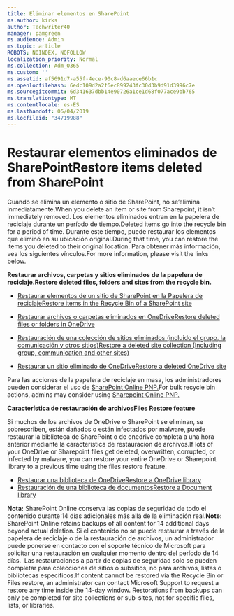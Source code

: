 ```yaml
---
title: Eliminar elementos en SharePoint
ms.author: kirks
author: Techwriter40
manager: pamgreen
ms.audience: Admin
ms.topic: article
ROBOTS: NOINDEX, NOFOLLOW
localization_priority: Normal
ms.collection: Adm_O365
ms.custom: ''
ms.assetid: af5691d7-a55f-4ece-90c8-d6aaece66b1c
ms.openlocfilehash: 6edc109d2a2f6ec899243fc30d3b9d91d3996c7e
ms.sourcegitcommit: 6d341637dbb14e90726a1ce1d68f077ace9bb765
ms.translationtype: MT
ms.contentlocale: es-ES
ms.lasthandoff: 06/04/2019
ms.locfileid: "34719988"
---
```

# <a name="restore-items-deleted-from-sharepoint"></a><span data-ttu-id="76806-102">Restaurar elementos eliminados de SharePoint</span><span class="sxs-lookup"><span data-stu-id="76806-102">Restore items deleted from SharePoint</span></span>

<span data-ttu-id="76806-103">Cuando se elimina un elemento o sitio de SharePoint, no se&rsquo;elimina inmediatamente.</span><span class="sxs-lookup"><span data-stu-id="76806-103">When you delete an item or site from Sharepoint, it isn&rsquo;t immediately removed.</span></span> <span data-ttu-id="76806-104">Los elementos eliminados entran en la papelera de reciclaje durante un período de tiempo.</span><span class="sxs-lookup"><span data-stu-id="76806-104">Deleted items go into the recycle bin for a period of time.</span></span> <span data-ttu-id="76806-105">Durante este tiempo, puede restaurar los elementos que eliminó en su ubicación original.</span><span class="sxs-lookup"><span data-stu-id="76806-105">During that time, you can restore the items you deleted to their original location.</span></span> <span data-ttu-id="76806-106">Para obtener más información, vea los siguientes vínculos.</span><span class="sxs-lookup"><span data-stu-id="76806-106">For more information, please visit the links below.</span></span></p> <p><span data-ttu-id="76806-107"><strong>Restaurar archivos, carpetas y sitios eliminados de la papelera de reciclaje.</strong></span><span class="sxs-lookup"><span data-stu-id="76806-107"><strong>Restore deleted files, folders and sites from the recycle bin. </strong></span></span></p> <ul> <li style="font-weight: 400;"><span data-ttu-id="76806-108"><a href="https://support.office.com/en-us/article/restore-deleted-items-from-the-site-collection-recycle-bin-5fa924ee-16d7-487b-9a0a-021b9062d14b?ui=en-US&amp;rs=en-US&amp;ad=US">Restaurar elementos de un sitio de SharePoint en la Papelera de reciclaje</a></span><span class="sxs-lookup"><span data-stu-id="76806-108"><a href="https://support.office.com/en-us/article/restore-deleted-items-from-the-site-collection-recycle-bin-5fa924ee-16d7-487b-9a0a-021b9062d14b?ui=en-US&amp;rs=en-US&amp;ad=US">Restore items in the Recycle Bin of a SharePoint site</a></span></span></li> </ul> <ul> <li style="font-weight: 400;"><span data-ttu-id="76806-109"><a href="https://support.office.com/en-us/article/Restore-deleted-files-or-folders-in-OneDrive-949ada80-0026-4db3-a953-c99083e6a84f">Restaurar archivos o carpetas eliminados en OneDrive</a></span><span class="sxs-lookup"><span data-stu-id="76806-109"><a href="https://support.office.com/en-us/article/Restore-deleted-files-or-folders-in-OneDrive-949ada80-0026-4db3-a953-c99083e6a84f">Restore deleted files or folders in OneDrive</a></span></span></li> </ul> <ul> <li style="font-weight: 400;"><span data-ttu-id="76806-110"><a href="https://docs.microsoft.com/sharepoint/restore-deleted-site-collection">Restauración de una colección de sitios eliminados (incluido el grupo, la comunicación y otros sitios)</a></span><span class="sxs-lookup"><span data-stu-id="76806-110"><a href="https://docs.microsoft.com/sharepoint/restore-deleted-site-collection">Restore a deleted site collection (Including group, communication and other sites)</a></span></span></li> </ul> <ul> <li style="font-weight: 400;"><span data-ttu-id="76806-111"><a href="https://docs.microsoft.com/en-us/onedrive/restore-deleted-onedrive">Restaurar un sitio eliminado de OneDrive</a></span><span class="sxs-lookup"><span data-stu-id="76806-111"><a href="https://docs.microsoft.com/en-us/onedrive/restore-deleted-onedrive">Restore a deleted OneDrive site</a></span></span></li> </ul> <p><span data-ttu-id="76806-112">Para las acciones de la papelera de reciclaje en masa, los administradores pueden considerar el uso de <a href="https://docs.microsoft.com/en-us/powershell/sharepoint/sharepoint-pnp/sharepoint-pnp-cmdlets?view=sharepoint-ps">SharePoint Online PNP.</a></span><span class="sxs-lookup"><span data-stu-id="76806-112">For bulk recycle bin actions, admins may consider using <a href="https://docs.microsoft.com/en-us/powershell/sharepoint/sharepoint-pnp/sharepoint-pnp-cmdlets?view=sharepoint-ps">Sharepoint Online PNP.</a></span></span></p> <p><span data-ttu-id="76806-113"><strong>Característica de restauración de archivos</strong></span><span class="sxs-lookup"><span data-stu-id="76806-113"><strong>Files Restore feature</strong></span></span></p> <p><span data-ttu-id="76806-114">Si muchos de los archivos de OneDrive o SharePoint se eliminan, se sobrescriben, están dañados o están infectados por malware, puede restaurar la biblioteca de SharePoint o de&nbsp;onedrive completa a una hora anterior mediante la característica de restauración de archivos.</span><span class="sxs-lookup"><span data-stu-id="76806-114">If lots of your OneDrive or Sharepoint files get deleted, overwritten, corrupted, or infected by malware, you can restore your entire OneDrive or Sharepoint library to a previous time&nbsp;using the files restore feature.</span></span></p> <ul> <li><span data-ttu-id="76806-115"><a href="https://support.office.com/en-us/article/restore-your-onedrive-fa231298-759d-41cf-bcd0-25ac53eb8a15">Restaurar una biblioteca de OneDrive</a></span><span class="sxs-lookup"><span data-stu-id="76806-115"><a href="https://support.office.com/en-us/article/restore-your-onedrive-fa231298-759d-41cf-bcd0-25ac53eb8a15">Restore a OneDrive library</a></span></span></li> <li><span data-ttu-id="76806-116"><a href="https://support.office.com/en-us/article/restore-a-document-library-317791c3-8bd0-4dfd-8254-3ca90883d39a?ui=en-US&amp;rs=en-US&amp;ad=US">Restauración de una biblioteca de documentos</a></span><span class="sxs-lookup"><span data-stu-id="76806-116"><a href="https://support.office.com/en-us/article/restore-a-document-library-317791c3-8bd0-4dfd-8254-3ca90883d39a?ui=en-US&amp;rs=en-US&amp;ad=US">Restore a Document library</a></span></span></li> </ul> <p><span data-ttu-id="76806-117"><strong>Nota:</strong> SharePoint Online conserva las copias de seguridad de todo el contenido durante 14 días adicionales más allá de la eliminación real.</span><span class="sxs-lookup"><span data-stu-id="76806-117"><strong>Note:</strong> SharePoint Online retains backups of all content for 14 additional days beyond actual deletion.</span></span> <span data-ttu-id="76806-118">Si el contenido no se puede restaurar a través de la papelera de reciclaje o de la restauración de archivos, un administrador puede ponerse en contacto con el soporte técnico de Microsoft para solicitar una restauración en cualquier momento dentro del período de 14 días. &nbsp;Las restauraciones a partir de copias de seguridad solo se pueden completar para colecciones de sitios o subsitios, no para archivos, listas o bibliotecas específicos.</span><span class="sxs-lookup"><span data-stu-id="76806-118">If content cannot be restored via the Recycle Bin or Files restore, an administrator can contact Microsoft Support to request a restore any time inside the 14-day window.&nbsp;Restorations from backups can only be completed for site collections or sub-sites, not for specific files, lists, or libraries.</span></span></p>
